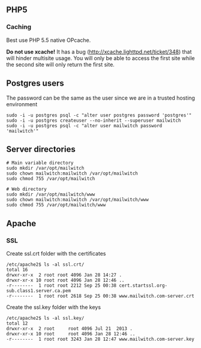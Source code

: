## PHP5 ##
### Caching ###
Best use PHP 5.5 native OPcache.

**Do not use xcache!** It has a bug (http://xcache.lighttpd.net/ticket/348) that will hinder multisite usage. You will only be able to access the first site while the second site will only return the first site.
## Postgres users ##
The password can be the same as the user since we are in a trusted hosting environment
```
sudo -i -u postgres psql -c "alter user postgres password 'postgres'"
sudo -i -u postgres createuser --no-inherit --superuser mailwitch
sudo -i -u postgres psql -c "alter user mailwitch password 'mailwitch'"
```

## Server directories ##
```
# Main variable directory
sudo mkdir /var/opt/mailwitch
sudo chown mailwitch:mailwitch /var/opt/mailwitch
sudo chmod 755 /var/opt/mailwitch

# Web directory
sudo mkdir /var/opt/mailwitch/www
sudo chown mailwitch:mailwitch /var/opt/mailwitch/www
sudo chmod 755 /var/opt/mailwitch/www
```

## Apache ##
### SSL ###
Create ssl.crt folder with the certificates
```
/etc/apache2$ ls -al ssl.crt/
total 16
drwxr-xr-x  2 root root 4096 Jan 28 14:27 .
drwxr-xr-x 10 root root 4096 Jan 28 12:46 ..
-r--------  1 root root 2212 Sep 25 00:38 cert.startssl.org-sub.class1.server.ca.pem
-r--------  1 root root 2618 Sep 25 00:38 www.mailwitch.com-server.crt
```
Create the ssl.key folder with the keys
```
/etc/apache2$ ls -al ssl.key/
total 12
drwxr-xr-x  2 root     root 4096 Jul 21  2013 .
drwxr-xr-x 10 root     root 4096 Jan 28 12:46 ..
-r--------  1 root root 3243 Jan 28 12:47 www.mailwitch.com-server.key
```
